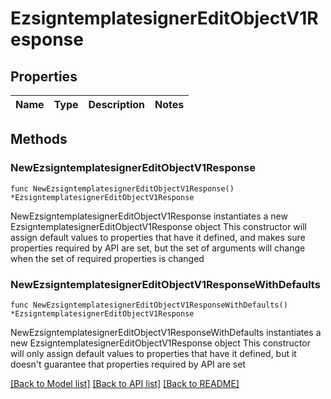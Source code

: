 # EzsigntemplatesignerEditObjectV1Response

## Properties

Name | Type | Description | Notes
------------ | ------------- | ------------- | -------------

## Methods

### NewEzsigntemplatesignerEditObjectV1Response

`func NewEzsigntemplatesignerEditObjectV1Response() *EzsigntemplatesignerEditObjectV1Response`

NewEzsigntemplatesignerEditObjectV1Response instantiates a new EzsigntemplatesignerEditObjectV1Response object
This constructor will assign default values to properties that have it defined,
and makes sure properties required by API are set, but the set of arguments
will change when the set of required properties is changed

### NewEzsigntemplatesignerEditObjectV1ResponseWithDefaults

`func NewEzsigntemplatesignerEditObjectV1ResponseWithDefaults() *EzsigntemplatesignerEditObjectV1Response`

NewEzsigntemplatesignerEditObjectV1ResponseWithDefaults instantiates a new EzsigntemplatesignerEditObjectV1Response object
This constructor will only assign default values to properties that have it defined,
but it doesn't guarantee that properties required by API are set


[[Back to Model list]](../README.md#documentation-for-models) [[Back to API list]](../README.md#documentation-for-api-endpoints) [[Back to README]](../README.md)


